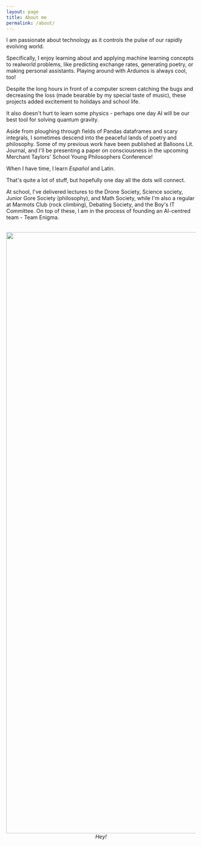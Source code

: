 ```yaml
---
layout: page
title: About me
permalink: /about/
---
```


I am passionate about technology as it controls the pulse of our rapidly evolving world.

Specifically, I enjoy learning about and applying machine learning concepts to realworld problems, like predicting exchange rates, generating poetry, or making personal assistants. Playing around with Arduinos is always cool, too!

Despite the long hours in front of a computer screen catching the bugs and decreasing the loss (made bearable by my special taste of music), these projects added excitement to holidays and school life. 

It also doesn't hurt to learn some physics - perhaps one day AI will be our best tool for solving quantum gravity. 

Aside from ploughing through fields of Pandas dataframes and scary integrals, I sometimes descend into the peaceful lands of poetry and philosophy. Some of my previous work have been published at Balloons Lit. Journal, and I'll be presenting a paper on consciousness in the upcoming Merchant Taylors' School Young Philosophers Conference!

When I have time, I learn _Español_ and Latin. 

That's quite a lot of stuff, but hopefully one day all the dots will connect. 

At school, I've delivered lectures to the Drone Society, Science society, Junior Gore Society (philosophy), and Math Society, while I'm also a regular at Marmots Club (rock climbing), Debating Society, and the Boy's IT Committee. On top of these, I am in the process of founding an AI-centred team - Team Enigma.

<br/>
<img src="{{site.baseurl}}/assets/images/face_col.jpg" style="height: 40vh; display: block; margin: auto;">
<div style="text-align: center; font-style: italic;">Hey!</div>
